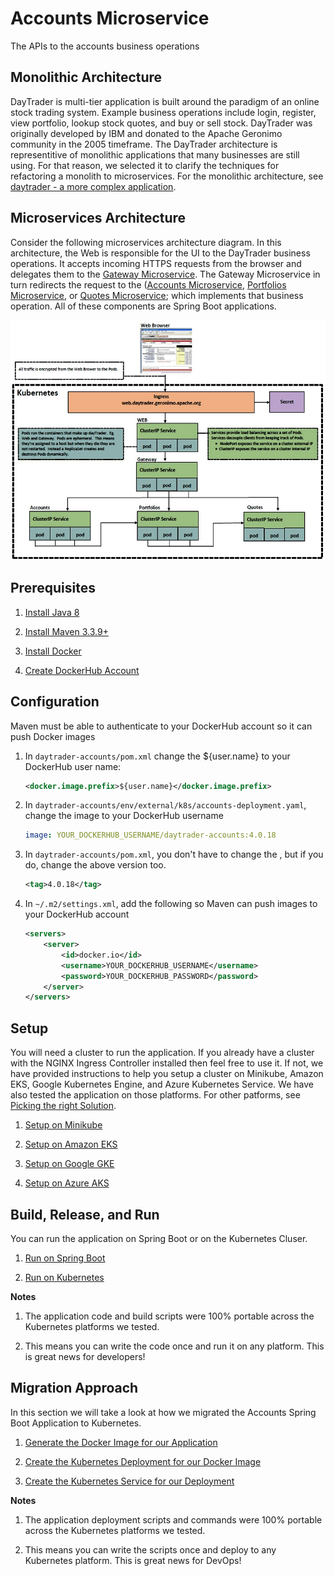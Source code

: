 
# Accounts Microservice

The APIs to the accounts business operations



## Monolithic Architecture

DayTrader is multi-tier application is built around the paradigm of an online stock trading system. Example business operations include
login, register, view portfolio, lookup stock quotes, and buy or sell stock. DayTrader was originally developed by IBM and donated 
to the Apache Geronimo community in the 2005 timeframe. The DayTrader architecture is representitive of monolithic applications that 
many businesses are still using. For that reason, we selected it to clarify the techniques for refactoring a monolith to microservices. 
For the monolithic architecture, see [daytrader - a more complex application](http://geronimo.apache.org/GMOxDOC30/daytrader-a-more-complex-application.html). 



## Microservices Architecture

Consider the following microservices architecture diagram. In this architecture, the Web is responsible for the UI to the DayTrader business operations. It accepts 
incoming HTTPS requests from the browser and delegates them to the [Gateway Microservice](https://github.com/jpmorganchase/daytrader-example-gatewayrepo/). The 
Gateway Microservice in turn redirects the request to the ([Accounts Microservice](https://github.com/jpmorganchase/daytrader-example-accountsrepo/), 
[Portfolios Microservice](https://github.com/jpmorganchase/daytrader-example-portfoliosrepo/), or 
[Quotes Microservice](https://github.com/jpmorganchase/daytrader-example-quotesrepo/); which implements that business operation. All of these components are Spring Boot applications.

![Target-State-Architecture](images/Target-State-Architecture.JPG)



## Prerequisites

1.  [Install Java 8](http://www.oracle.com/technetwork/java/javase/downloads/index.html)

2.  [Install Maven 3.3.9+](https://maven.apache.org/download.cgi)

3.  [Install Docker](https://www.docker.com/get-docker)
    
4.  [Create DockerHub Account](https://hub.docker.com/)



## Configuration

Maven must be able to authenticate to your DockerHub account so it can push Docker images

1.  In `daytrader-accounts/pom.xml` change the ${user.name} to your DockerHub user name:

    ```xml
    <docker.image.prefix>${user.name}</docker.image.prefix>
    ``` 

2.  In `daytrader-accounts/env/external/k8s/accounts-deployment.yaml`, change the image to your DockerHub username

    ```yaml
    image: YOUR_DOCKERHUB_USERNAME/daytrader-accounts:4.0.18
    ```

3.  In `daytrader-accounts/pom.xml`, you don't have to change the <tag>, but if you do, change the above version too.
        
    ```xml
    <tag>4.0.18</tag>
    ```

4.  In `~/.m2/settings.xml`, add the following so Maven can push images to your DockerHub account

    ```xml
    <servers>
        <server>
            <id>docker.io</id>
            <username>YOUR_DOCKERHUB_USERNAME</username>
            <password>YOUR_DOCKERHUB_PASSWORD</password>
        </server>
    </servers> 
    ```



## Setup

You will need a cluster to run the application. If you already have a cluster with the NGINX Ingress Controller installed then feel free to use it. If not, we have provided instructions to help you setup a cluster on Minikube, Amazon EKS, Google Kubernetes Engine, and Azure Kubernetes Service. We have also tested the application on those platforms. For other patforms, see [Picking the right Solution](https://kubernetes.io/docs/setup/pick-right-solution/).

1.  [Setup on Minikube](docs/SETUP-ON-MINIKUBE.MD)

2.  [Setup on Amazon EKS](docs/SETUP-ON-EKS.MD)

3.  [Setup on Google GKE](docs/SETUP-ON-GKE.MD)

4.  [Setup on Azure AKS](docs/SETUP-ON-AKS.MD)



## Build, Release, and Run

You can run the application on Spring Boot or on the Kubernetes Cluser.

1.  [Run on Spring Boot](docs/RUN-ON-SPRING-BOOT.MD)

2.  [Run on Kubernetes](docs/RUN-ON-KUBERNETES.MD)

**Notes** 

1.  The application code and build scripts were 100% portable across the Kubernetes platforms we tested.

2.  This means you can write the code once and run it on any platform. This is great news for developers!



## Migration Approach

In this section we will take a look at how we migrated the Accounts Spring Boot Application to Kubernetes. 

1.  [Generate the Docker Image for our Application](docs/GENERATE-DOCKER-IMAGE.MD)

2.  [Create the Kubernetes Deployment for our Docker Image](docs/CREATE-KUBERNETES-DEPLOYMENT.MD)

3.  [Create the Kubernetes Service for our Deployment](docs/CREATE-KUBERNETES-SERVICE.MD)

**Notes** 

1.  The application deployment scripts and commands were 100% portable across the Kubernetes platforms we tested. 

2.  This means you can write the scripts once and deploy to any Kubernetes platform. This is great news for DevOps!


